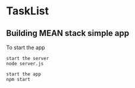 # TaskList

## Building MEAN stack simple app 

To start the app

```
start the server
node server.js

start the app
npm start
```
